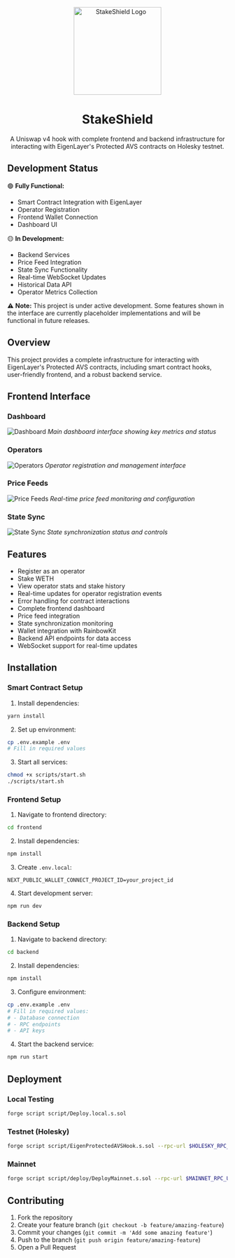 <p align="center">
  <img src="docs/images/logo.png" alt="StakeShield Logo" width="200"/>
</p>

<h1 align="center">StakeShield</h1>

<p align="center">
A Uniswap v4 hook with complete frontend and backend infrastructure for interacting with EigenLayer's Protected AVS contracts on Holesky testnet.
</p>

## Development Status

🟢 **Fully Functional:**
- Smart Contract Integration with EigenLayer
- Operator Registration
- Frontend Wallet Connection
- Dashboard UI

🟡 **In Development:**
- Backend Services
- Price Feed Integration
- State Sync Functionality
- Real-time WebSocket Updates
- Historical Data API
- Operator Metrics Collection

⚠️ **Note:** This project is under active development. Some features shown in the interface are currently placeholder implementations and will be functional in future releases.

## Overview
This project provides a complete infrastructure for interacting with EigenLayer's Protected AVS contracts, including smart contract hooks, user-friendly frontend, and a robust backend service.

## Frontend Interface

### Dashboard
![Dashboard](docs/images/dashboard.png)
*Main dashboard interface showing key metrics and status*

### Operators
![Operators](docs/images/operators.png)
*Operator registration and management interface*

### Price Feeds
![Price Feeds](docs/images/price-feeds.png)
*Real-time price feed monitoring and configuration*

### State Sync
![State Sync](docs/images/state-sync.png)
*State synchronization status and controls*

## Features
- Register as an operator
- Stake WETH
- View operator stats and stake history
- Real-time updates for operator registration events
- Error handling for contract interactions
- Complete frontend dashboard
- Price feed integration
- State synchronization monitoring
- Wallet integration with RainbowKit
- Backend API endpoints for data access
- WebSocket support for real-time updates

## Installation

### Smart Contract Setup

1. Install dependencies:
```bash
yarn install
```

2. Set up environment:
```bash
cp .env.example .env
# Fill in required values
```

3. Start all services:
```bash
chmod +x scripts/start.sh
./scripts/start.sh
```

### Frontend Setup

1. Navigate to frontend directory:
```bash
cd frontend
```

2. Install dependencies:
```bash
npm install
```

3. Create `.env.local`:
```
NEXT_PUBLIC_WALLET_CONNECT_PROJECT_ID=your_project_id
```

4. Start development server:
```bash
npm run dev
```

### Backend Setup

1. Navigate to backend directory:
```bash
cd backend
```

2. Install dependencies:
```bash
npm install
```

3. Configure environment:
```bash
cp .env.example .env
# Fill in required values:
# - Database connection
# - RPC endpoints
# - API keys
```

4. Start the backend service:
```bash
npm run start
```

## Deployment

### Local Testing
```bash
forge script script/Deploy.local.s.sol
```

### Testnet (Holesky)
```bash
forge script script/EigenProtectedAVSHook.s.sol --rpc-url $HOLESKY_RPC_URL --broadcast --verify
```

### Mainnet
```bash
forge script script/deploy/DeployMainnet.s.sol --rpc-url $MAINNET_RPC_URL --broadcast --verify
```

## Contributing

1. Fork the repository
2. Create your feature branch (`git checkout -b feature/amazing-feature`)
3. Commit your changes (`git commit -m 'Add some amazing feature'`)
4. Push to the branch (`git push origin feature/amazing-feature`)
5. Open a Pull Request